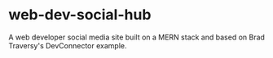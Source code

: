 # web-dev-social-hub
A web developer social media site built on a MERN stack and based on Brad Traversy's DevConnector example.
